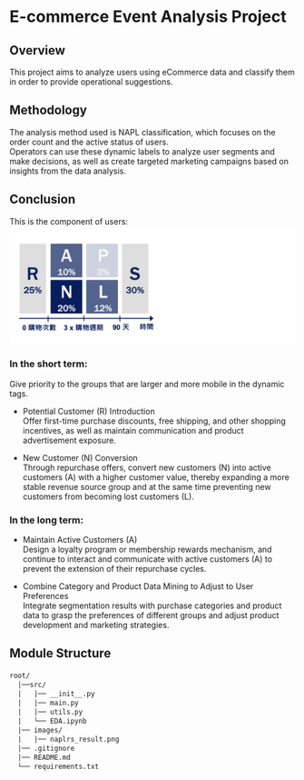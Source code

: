 # E-commerce Event Analysis Project

## Overview

This project aims to analyze users using eCommerce data and classify them in order to provide operational suggestions.

## Methodology

The analysis method used is NAPL classification, which focuses on the order count and the active status of users.\
Operators can use these dynamic labels to analyze user segments and make decisions, as well as create targeted marketing campaigns based on insights from the data analysis.

## Conclusion

This is the component of users:
![NAPLSR result](/images/naplrs_result.png)

### In the short term:

Give priority to the groups that are larger and more mobile in the dynamic tags.

* Potential Customer (R) Introduction\
   Offer first-time purchase discounts, free shipping, and other shopping incentives, as well as maintain communication and product advertisement exposure.

* New Customer (N) Conversion\
  Through repurchase offers, convert new customers (N) into active customers (A) with a higher customer value, thereby expanding a more stable revenue source group and at the same time preventing new customers from becoming lost customers (L).

### In the long term:

* Maintain Active Customers (A)\
  Design a loyalty program or membership rewards mechanism, and continue to interact and communicate with active customers (A) to prevent the extension of their repurchase cycles.

* Combine Category and Product Data Mining to Adjust to User Preferences\
  Integrate segmentation results with purchase categories and product data to grasp the preferences of different groups and adjust product development and marketing strategies.

## Module Structure

```plaintext
root/
  |──src/
  |   |── __init__.py
  |   |── main.py
  |   |── utils.py
  |   └── EDA.ipynb
  |── images/
  |   |── naplrs_result.png
  |── .gitignore
  |── README.md
  └── requirements.txt
```
